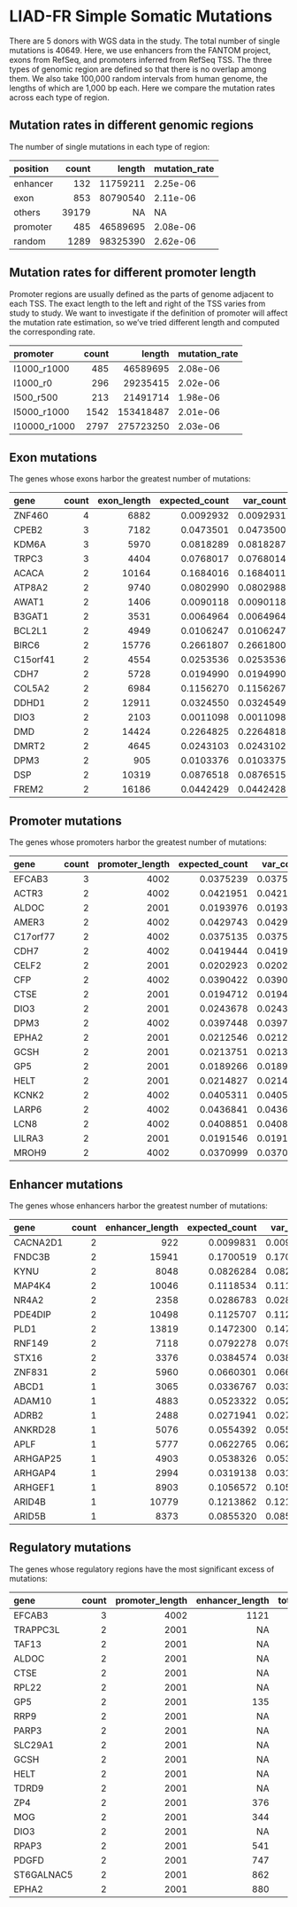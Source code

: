LIAD-FR Simple Somatic Mutations
================

There are 5 donors with WGS data in the study. The total number of
single mutations is 40649. Here, we use enhancers from the FANTOM
project, exons from RefSeq, and promoters inferred from RefSeq TSS. The
three types of genomic region are defined so that there is no overlap
among them. We also take 100,000 random intervals from human genome, the
lengths of which are 1,000 bp each. Here we compare the mutation rates
across each type of region.

## Mutation rates in different genomic regions

The number of single mutations in each type of region:

| position | count |   length | mutation\_rate |
| :------- | ----: | -------: | :------------- |
| enhancer |   132 | 11759211 | 2.25e-06       |
| exon     |   853 | 80790540 | 2.11e-06       |
| others   | 39179 |       NA | NA             |
| promoter |   485 | 46589695 | 2.08e-06       |
| random   |  1289 | 98325390 | 2.62e-06       |

## Mutation rates for different promoter length

Promoter regions are usually defined as the parts of genome adjacent to
each TSS. The exact length to the left and right of the TSS varies from
study to study. We want to investigate if the definition of promoter
will affect the mutation rate estimation, so we’ve tried different
length and computed the corresponding rate.

| promoter      | count |    length | mutation\_rate |
| :------------ | ----: | --------: | :------------- |
| l1000\_r1000  |   485 |  46589695 | 2.08e-06       |
| l1000\_r0     |   296 |  29235415 | 2.02e-06       |
| l500\_r500    |   213 |  21491714 | 1.98e-06       |
| l5000\_r1000  |  1542 | 153418487 | 2.01e-06       |
| l10000\_r1000 |  2797 | 275723250 | 2.03e-06       |

## Exon mutations

<!-- The transcripts whose exon harbor the greatest number of mutations: -->

The genes whose exons harbor the greatest number of
mutations:

| gene     | count | exon\_length | expected\_count | var\_count | log.p\_value |
| :------- | ----: | -----------: | --------------: | ---------: | -----------: |
| ZNF460   |     4 |         6882 |       0.0092932 |  0.0092931 |     9.510787 |
| CPEB2    |     3 |         7182 |       0.0473501 |  0.0473500 |     4.767593 |
| KDM6A    |     3 |         5970 |       0.0818289 |  0.0818287 |     4.066030 |
| TRPC3    |     3 |         4404 |       0.0768017 |  0.0768014 |     4.147007 |
| ACACA    |     2 |        10164 |       0.1684016 |  0.1684011 |     1.896750 |
| ATP8A2   |     2 |         9740 |       0.0802990 |  0.0802988 |     2.514780 |
| AWAT1    |     2 |         1406 |       0.0090118 |  0.0090118 |     4.394014 |
| B3GAT1   |     2 |         3531 |       0.0064964 |  0.0064964 |     4.677559 |
| BCL2L1   |     2 |         4949 |       0.0106247 |  0.0106247 |     4.251471 |
| BIRC6    |     2 |        15776 |       0.2661807 |  0.2661800 |     1.526879 |
| C15orf41 |     2 |         4554 |       0.0253536 |  0.0253536 |     3.500282 |
| CDH7     |     2 |         5728 |       0.0194990 |  0.0194990 |     3.726645 |
| COL5A2   |     2 |         6984 |       0.1156270 |  0.1156267 |     2.208227 |
| DDHD1    |     2 |        12911 |       0.0324550 |  0.0324549 |     3.287851 |
| DIO3     |     2 |         2103 |       0.0011098 |  0.0011098 |     6.210889 |
| DMD      |     2 |        14424 |       0.2264825 |  0.2264818 |     1.655909 |
| DMRT2    |     2 |         4645 |       0.0243103 |  0.0243102 |     3.536481 |
| DPM3     |     2 |          905 |       0.0103376 |  0.0103375 |     4.275185 |
| DSP      |     2 |        10319 |       0.0876518 |  0.0876515 |     2.440793 |
| FREM2    |     2 |        16186 |       0.0442429 |  0.0442428 |     3.022128 |

## Promoter mutations

<!-- The transcripts whose promoters harbor the greatest number of mutations: -->

The genes whose promoters harbor the greatest number of
mutations:

| gene     | count | promoter\_length | expected\_count | var\_count | log.p\_value |
| :------- | ----: | ---------------: | --------------: | ---------: | -----------: |
| EFCAB3   |     3 |             4002 |       0.0375239 |  0.0375238 |     5.067439 |
| ACTR3    |     2 |             4002 |       0.0421951 |  0.0421950 |     3.062701 |
| ALDOC    |     2 |             2001 |       0.0193976 |  0.0193976 |     3.731146 |
| AMER3    |     2 |             4002 |       0.0429743 |  0.0429742 |     3.047032 |
| C17orf77 |     2 |             4002 |       0.0375135 |  0.0375134 |     3.163499 |
| CDH7     |     2 |             4002 |       0.0419444 |  0.0419443 |     3.067805 |
| CELF2    |     2 |             2001 |       0.0202923 |  0.0202923 |     3.692237 |
| CFP      |     2 |             4002 |       0.0390422 |  0.0390421 |     3.129247 |
| CTSE     |     2 |             2001 |       0.0194712 |  0.0194711 |     3.727878 |
| DIO3     |     2 |             2001 |       0.0243678 |  0.0243678 |     3.534444 |
| DPM3     |     2 |             4002 |       0.0397448 |  0.0397447 |     3.113958 |
| EPHA2    |     2 |             2001 |       0.0212546 |  0.0212545 |     3.652273 |
| GCSH     |     2 |             2001 |       0.0213751 |  0.0213751 |     3.647396 |
| GP5      |     2 |             2001 |       0.0189266 |  0.0189265 |     3.752361 |
| HELT     |     2 |             2001 |       0.0214827 |  0.0214826 |     3.643067 |
| KCNK2    |     2 |             4002 |       0.0405311 |  0.0405310 |     3.097169 |
| LARP6    |     2 |             4002 |       0.0436841 |  0.0436840 |     3.033009 |
| LCN8     |     2 |             4002 |       0.0408851 |  0.0408850 |     3.089718 |
| LILRA3   |     2 |             2001 |       0.0191546 |  0.0191546 |     3.742025 |
| MROH9    |     2 |             4002 |       0.0370999 |  0.0370998 |     3.173011 |

## Enhancer mutations

<!-- The transcripts whose enhancers harbor the greatest number of mutations: -->

The genes whose enhancers harbor the greatest number of
mutations:

| gene     | count | enhancer\_length | expected\_count | var\_count | log.p\_value |
| :------- | ----: | ---------------: | --------------: | ---------: | -----------: |
| CACNA2D1 |     2 |              922 |       0.0099831 |  0.0099831 |    4.3053857 |
| FNDC3B   |     2 |            15941 |       0.1700519 |  0.1700514 |    1.8887504 |
| KYNU     |     2 |             8048 |       0.0826284 |  0.0826281 |    2.4906121 |
| MAP4K4   |     2 |            10046 |       0.1118534 |  0.1118530 |    2.2359646 |
| NR4A2    |     2 |             2358 |       0.0286783 |  0.0286782 |    3.3942173 |
| PDE4DIP  |     2 |            10498 |       0.1125707 |  0.1125703 |    2.2306184 |
| PLD1     |     2 |            13819 |       0.1472300 |  0.1472295 |    2.0074018 |
| RNF149   |     2 |             7118 |       0.0792278 |  0.0792275 |    2.5261375 |
| STX16    |     2 |             3376 |       0.0384574 |  0.0384572 |    3.1421879 |
| ZNF831   |     2 |             5960 |       0.0660301 |  0.0660299 |    2.6806112 |
| ABCD1    |     1 |             3065 |       0.0336767 |  0.0336766 |    1.4799628 |
| ADAM10   |     1 |             4883 |       0.0523322 |  0.0523320 |    1.2925456 |
| ADRB2    |     1 |             2488 |       0.0271941 |  0.0271940 |    1.5714175 |
| ANKRD28  |     1 |             5076 |       0.0554392 |  0.0554390 |    1.2681657 |
| APLF     |     1 |             5777 |       0.0622765 |  0.0622763 |    1.2191288 |
| ARHGAP25 |     1 |             4903 |       0.0538326 |  0.0538324 |    1.2805917 |
| ARHGAP4  |     1 |             2994 |       0.0319138 |  0.0319137 |    1.5029327 |
| ARHGEF1  |     1 |             8903 |       0.1056572 |  0.1056569 |    0.9988419 |
| ARID4B   |     1 |            10779 |       0.1213862 |  0.1213858 |    0.9419227 |
| ARID5B   |     1 |             8373 |       0.0855320 |  0.0855318 |    1.0863118 |

## Regulatory mutations

<!-- The transcripts whose regulatory regions have the most significant excess of mutations: -->

The genes whose regulatory regions have the most significant excess of
mutations:

| gene       | count | promoter\_length | enhancer\_length | total\_length | expected\_count | log.p\_value |
| :--------- | ----: | ---------------: | ---------------: | ------------: | --------------: | -----------: |
| EFCAB3     |     3 |             4002 |             1121 |          5123 |       0.0508628 |     4.675497 |
| TRAPPC3L   |     2 |             2001 |               NA |          2001 |       0.0183548 |     3.778842 |
| TAF13      |     2 |             2001 |               NA |          2001 |       0.0192171 |     3.739214 |
| ALDOC      |     2 |             2001 |               NA |          2001 |       0.0193976 |     3.731146 |
| CTSE       |     2 |             2001 |               NA |          2001 |       0.0194712 |     3.727878 |
| RPL22      |     2 |             2001 |               NA |          2001 |       0.0202849 |     3.692554 |
| GP5        |     2 |             2001 |              135 |          2136 |       0.0205737 |     3.680357 |
| RRP9       |     2 |             2001 |               NA |          2001 |       0.0209410 |     3.665092 |
| PARP3      |     2 |             2001 |               NA |          2001 |       0.0210738 |     3.659642 |
| SLC29A1    |     2 |             2001 |               NA |          2001 |       0.0212820 |     3.651162 |
| GCSH       |     2 |             2001 |               NA |          2001 |       0.0213751 |     3.647396 |
| HELT       |     2 |             2001 |               NA |          2001 |       0.0214827 |     3.643067 |
| TDRD9      |     2 |             2001 |               NA |          2001 |       0.0215990 |     3.638410 |
| ZP4        |     2 |             2001 |              376 |          2377 |       0.0221917 |     3.615068 |
| MOG        |     2 |             2001 |              344 |          2345 |       0.0226301 |     3.598202 |
| DIO3       |     2 |             2001 |               NA |          2001 |       0.0243678 |     3.534444 |
| RPAP3      |     2 |             2001 |              541 |          2542 |       0.0255489 |     3.493674 |
| PDGFD      |     2 |             2001 |              747 |          2748 |       0.0272106 |     3.439422 |
| ST6GALNAC5 |     2 |             2001 |              862 |          2863 |       0.0298527 |     3.359694 |
| EPHA2      |     2 |             2001 |              880 |          2881 |       0.0318141 |     3.304989 |
